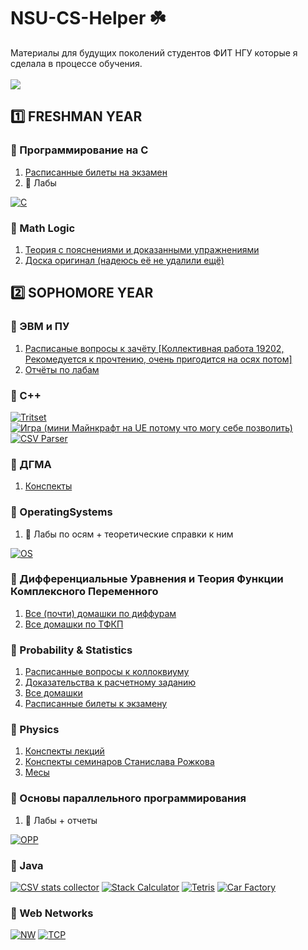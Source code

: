 # NSU-CS-Helper ☘️

Материалы для будущих поколений студентов ФИТ НГУ которые я сделала в процессе обучения.
<br><br>
![](https://media4.giphy.com/media/12TRDjyx9jI5Fe/giphy.gif?cid=ecf05e47gl7mtbj6vlity5j0zkijr60hkvbdsifxpo9mtuws&rid=giphy.gif&ct=g)

## 1️⃣ FRESHMAN YEAR

### 🌱 Программирование на С

1. [Расписанные билеты на экзамен](https://www.notion.so/reyfry/ffc28e5ee2ed47078d5430c556c9981a)
2. 📗 Лабы 

[![C](https://github-readme-stats.vercel.app/api/pin/?username=dariakhaetskaya&repo=Freshman-Year-C-Labs&theme=gotham)](https://github.com/dariakhaetskaya/Freshman-Year-C-Labs)

### 🌱 Math Logic
1. [Теория с пояснениями и доказанными упражнениями](https://github.com/dariakhaetskaya/NSU-CS-Helper/tree/main/Math%20Logic)
2. [Доска оригинал (надеюсь её не удалили ещё)](https://miro.com/app/board/o9J_krWL2u4=/)

## 2️⃣ SOPHOMORE YEAR

### 🌱 ЭВМ и ПУ
1. [Расписаные вопросы к зачёту [Коллективная работа 19202, Рекомедуется к прочтению, очень пригодится на осях потом]](https://github.com/dariakhaetskaya/NSU-CS-Helper/blob/main/%D0%AD%D0%92%D0%9C/evm%20dlya%20loxov.pdf)
2. [Отчёты по лабам](https://github.com/dariakhaetskaya/NSU-CS-Helper/tree/main/%D0%AD%D0%92%D0%9C/%D0%9B%D0%B0%D0%B1%D1%8B)

### 🌱 C++
[![Tritset](https://github-readme-stats.vercel.app/api/pin/?username=dariakhaetskaya&repo=Tritset&theme=gotham)](https://github.com/dariakhaetskaya/Tritset)
[![Игра (мини Майнкрафт на UE потому что могу себе позволить)](https://github-readme-stats.vercel.app/api/pin/?username=dariakhaetskaya&repo=Minecraft-on-Unreal-Engine&theme=gotham)](https://github.com/dariakhaetskaya/Minecraft-on-Unreal-Engine)
[![CSV Parser](https://github-readme-stats.vercel.app/api/pin/?username=dariakhaetskaya&repo=CSVparser&theme=gotham)](https://github.com/dariakhaetskaya/CSVparser)

### 🌱 ДГМА
1. [Конспекты](https://drive.google.com/drive/folders/1BOSUqqDNEvWsap33VMjSxE-5ce-gUWvB?usp=sharing)

### 🌱 OperatingSystems
1. 📗 Лабы по осям + теоретические справки к ним

[![OS](https://github-readme-stats.vercel.app/api/pin/?username=dariakhaetskaya&repo=OperatingSystems&theme=gotham)](https://github.com/dariakhaetskaya/OperatingSystems)

### 🌱 Дифференциальные Уравнения и Теория Функции Комплексного Переменного
1. [Все (почти) домашки по диффурам](https://github.com/dariakhaetskaya/NSU-CS-Helper/blob/main/%D0%94%D0%A3%20%D0%B8%20%D0%A2%D0%A4%D0%9A%D0%9F/%D0%94%D0%B8%D1%84%D1%84%D1%83%D1%80%D1%8B.pdf)
2. [Все домашки по ТФКП](https://github.com/dariakhaetskaya/NSU-CS-Helper/blob/main/%D0%94%D0%A3%20%D0%B8%20%D0%A2%D0%A4%D0%9A%D0%9F/%D0%A2%D0%A4%D0%9A%D0%9F.pdf)

### 🌱 Probability & Statistics
1. [Расписанные вопросы к коллоквиуму](https://github.com/dariakhaetskaya/NSU-CS-Helper/blob/main/Probability%26Statistics/%D0%9A%D0%BE%D0%BB%D0%BB%D0%BE%D0%BA%201.pdf)
2. [Доказательства к расчетному заданию](https://github.com/dariakhaetskaya/NSU-CS-Helper/blob/main/Probability%26Statistics/%D0%B4%D0%BE%D0%BA%D0%B0%D0%B7%D0%B0%D1%82%D0%B5%D0%BB%D1%8C%D1%81%D1%82%D0%B2%D0%B0%20%D0%BF%D0%BE%20%D1%80%D0%B0%D1%81%D1%87%D1%91%D1%82%D0%BA%D0%B5.pdf)
3. [Все домашки](https://github.com/dariakhaetskaya/NSU-CS-Helper/tree/main/Probability%26Statistics/HW)
4. [Расписанные билеты к экзамену](https://github.com/dariakhaetskaya/NSU-CS-Helper/blob/main/Probability%26Statistics/Exam/Readme.md)

### 🌱 Physics
1. [Конспекты лекций](https://github.com/dariakhaetskaya/NSU-CS-Helper/blob/main/Physics/Physics%20Lectures_organized.pdf)
2. [Конспекты семинаров Станислава Рожкова](https://github.com/dariakhaetskaya/NSU-CS-Helper/blob/main/Physics/Physics%20Seminars%20Notes.pdf)
3. [Месы](https://github.com/dariakhaetskaya/NSU-CS-Helper/blob/main/Physics/%D0%BC%D0%B5%D1%81%D1%8B.pdf)

### 🌱 Основы параллельного программирования
1. 📗 Лабы + отчеты

[![OPP](https://github-readme-stats.vercel.app/api/pin/?username=dariakhaetskaya&repo=Parallel-Programming&theme=gotham)](https://github.com/dariakhaetskaya/Parallel-Programming)


### 🌱 Java
[![CSV stats collector](https://github-readme-stats.vercel.app/api/pin/?username=dariakhaetskaya&repo=CSV-stats-collector&theme=gotham)](https://github.com/dariakhaetskaya/CSV-stats-collector)
[![Stack Calculator](https://github-readme-stats.vercel.app/api/pin/?username=dariakhaetskaya&repo=StackCalculator&theme=gotham)](https://github.com/dariakhaetskaya/StackCalculator)
[![Tetris](https://github-readme-stats.vercel.app/api/pin/?username=dariakhaetskaya&repo=Tetris&theme=gotham)](https://github.com/dariakhaetskaya/Tetris)
[![Car Factory](https://github-readme-stats.vercel.app/api/pin/?username=dariakhaetskaya&repo=CarFactory&theme=gotham)](https://github.com/dariakhaetskaya/Tetris)

### 🌱 Web Networks
[![NW](https://github-readme-stats.vercel.app/api/pin/?username=dariakhaetskaya&repo=NetWorksNSU&theme=gotham)](https://github.com/dariakhaetskaya/NetWorksNSU)
[![TCP](https://github-readme-stats.vercel.app/api/pin/?username=dariakhaetskaya&repo=TCPOverUDP&theme=gotham)](https://github.com/dariakhaetskaya/TCPOverUDP)

